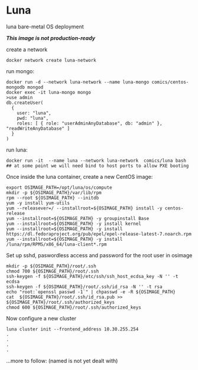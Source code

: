 # Luna

luna bare-metal OS deployment 

***This image is not production-ready***



create a network

```
docker network create luna-network
```


run mongo:

```
docker run -d --network luna-network --name luna-mongo comics/centos-mongodb mongod
docker exec -it luna-mongo mongo
>use admin
db.createUser(
  {
    user: "luna",
    pwd: "luna",
    roles: [ { role: "userAdminAnyDatabase", db: "admin" }, "readWriteAnyDatabase" ]
  }
) 
```

run luna:

```
docker run -it  --name luna --network luna-network  comics/luna bash
## at some point we will need bind to host ports to allow PXE booting
```

Once inside the luna container, create a new CentOS image:

```
export OSIMAGE_PATH=/opt/luna/os/compute
mkdir -p ${OSIMAGE_PATH}/var/lib/rpm
rpm --root ${OSIMAGE_PATH} --initdb
yum -y install yum-utils
yum --releasever=/ --installroot=${OSIMAGE_PATH} install -y centos-release
yum --installroot=${OSIMAGE_PATH} -y groupinstall Base
yum --installroot=${OSIMAGE_PATH} -y install kernel
yum --installroot=${OSIMAGE_PATH} -y install https://dl.fedoraproject.org/pub/epel/epel-release-latest-7.noarch.rpm
yum --installroot=${OSIMAGE_PATH} -y install /luna/rpm/RPMS/x86_64/luna-client*.rpm
```

Set up sshd, paswordless access and password for the root user in osimage

```
mkdir -p ${OSIMAGE_PATH}/root/.ssh
chmod 700 ${OSIMAGE_PATH}/root/.ssh
ssh-keygen -f ${OSIMAGE_PATH}/etc/ssh/ssh_host_ecdsa_key -N '' -t ecdsa
ssh-keygen -f ${OSIMAGE_PATH}/root/.ssh/id_rsa -N '' -t rsa
echo "root:`openssl passwd -1`" | chpasswd -e -R ${OSIMAGE_PATH}
cat  ${OSIMAGE_PATH}/root/.ssh/id_rsa.pub >> ${OSIMAGE_PATH}/root/.ssh/authorized_keys
chmod 600 ${OSIMAGE_PATH}/root/.ssh/authorized_keys
```

Now configure a new cluster

```
luna cluster init --frontend_address 10.30.255.254
.
.
.
.
```

...more to follow:
  (named is not yet dealt with)


